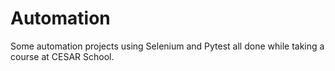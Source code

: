 # Automation
Some automation projects using Selenium and Pytest all done while taking a course at CESAR School.

